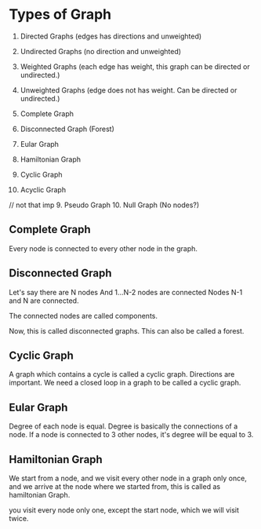 # Types of Graph

1. Directed Graphs (edges has directions and unweighted)
2. Undirected Graphs (no direction and unweighted) 
3. Weighted Graphs (each edge has weight, this graph can be directed or undirected.)
4. Unweighted Graphs (edge does not has weight. Can be directed or undirected.)

5. Complete Graph
6. Disconnected Graph (Forest)
7. Eular Graph
8. Hamiltonian Graph
9. Cyclic Graph
10. Acyclic Graph

// not that imp
9. Pseudo Graph
10. Null Graph (No nodes?)

## Complete Graph
Every node is connected to every other node in the graph.

## Disconnected Graph
Let's say there are N nodes
And 1...N-2 nodes are connected
Nodes N-1 and N are connected.

The connected nodes are called components.

Now, this is called disconnected graphs.
This can also be called a forest.

## Cyclic Graph
A graph which contains a cycle is called a cyclic graph.
Directions are important. We need a closed loop in a graph to be called a cyclic graph.

## Eular Graph
Degree of each node is equal.
Degree is basically the connections of a node.
If a node is connected to 3 other nodes, it's degree will be equal to 3.

## Hamiltonian Graph
We start from a node, and we visit every other node in a graph only once,
and we arrive at the node where we started from, this is called as hamiltonian Graph.

you visit every node only one, except the start node, which we will visit twice.



